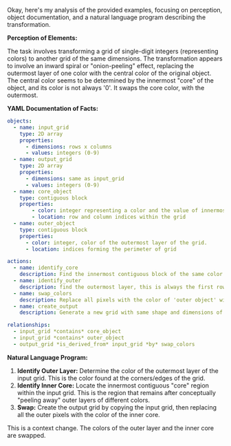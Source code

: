 Okay, here's my analysis of the provided examples, focusing on perception, object documentation, and a natural language program describing the transformation.

**Perception of Elements:**

The task involves transforming a grid of single-digit integers (representing colors) to another grid of the same dimensions. The transformation appears to involve an inward spiral or "onion-peeling" effect, replacing the outermost layer of one color with the central color of the original object. The central color seems to be determined by the innermost "core" of the object, and its color is not always '0'. It swaps the core color, with the outermost.

**YAML Documentation of Facts:**


```yaml
objects:
  - name: input_grid
    type: 2D array
    properties:
      - dimensions: rows x columns
      - values: integers (0-9)
  - name: output_grid
    type: 2D array
    properties:
      - dimensions: same as input_grid
      - values: integers (0-9)
  - name: core_object
    type: contiguous block
    properties:
        - color: integer representing a color and the value of innermost object.
        - location: row and column indices within the grid
  - name: outer_object
    type: contiguous block
    properties:
      - color: integer, color of the outermost layer of the grid.
      - location: indices forming the perimeter of grid

actions:
  - name: identify_core
    description: Find the innermost contiguous block of the same color.
  - name: identify_outer
    description: find the outermost layer, this is always the first row and column and last row and column
  - name: swap_colors
    description: Replace all pixels with the color of 'outer object' with the color of 'core object'
  - name: create_output
    description: Generate a new grid with same shape and dimensions of the input.

relationships:
  - input_grid *contains* core_object
  - input_grid *contains* outer_object
  - output_grid *is_derived_from* input_grid *by* swap_colors

```


**Natural Language Program:**

1.  **Identify Outer Layer:** Determine the color of the outermost layer of the input grid. This is the color found at the corners/edges of the grid.
2.  **Identify Inner Core:** Locate the innermost contiguous "core" region within the input grid. This is the region that remains after conceptually "peeling away" outer layers of different colors.
3.  **Swap:** Create the output grid by copying the input grid, then replacing all the outer pixels with the color of the inner core.

This is a context change. The colors of the outer layer and the inner core are swapped.
